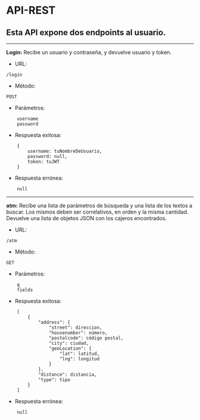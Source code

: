 # API-REST

## Esta API expone dos endpoints al usuario.

--- 
**Login:** Recibe un usuario y contraseña, y devuelve usuario y token.

- URL: 
```
/login
```

- Método: 
```
POST
```

- Parámetros: 
```
    username
    password
```

- Respuesta exitosa:
```
    {
        username: tuNombreDeUsuario,
        password: null,
        token: tuJWT
    }
```

- Respuesta errónea:
```
    null
```

---

**atm:** Recibe una lista de parámetros de búsqueda y una lista de los textos a buscar. Los mismos deben ser correlativos, en orden y la misma cantidad. Devuelve una lista de objetos JSON con los cajeros encontrados.

- URL: 
```
/atm
```

- Método: 
```
GET
```

- Parámetros: 
```
    q
    fields
```

- Respuesta exitosa:
```
    [
        {
            "address": {
                "street": direccion,
                "housenumber": número,
                "postalcode": código postal,
                "city": ciudad,
                "geoLocation": {
                    "lat": latitud,
                    "lng": longitud
                }
            },
            "distance": distancia,
            "type": tipo
	    }
    ]
```

- Respuesta errónea:
```
    null
```